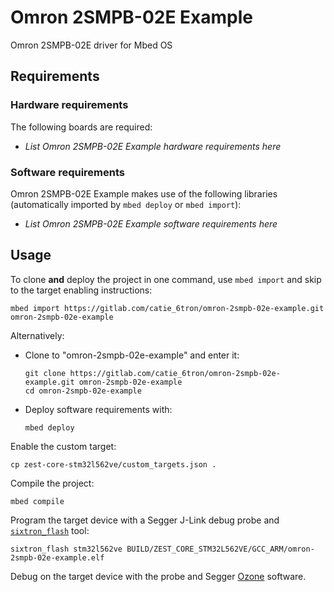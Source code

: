 # Omron 2SMPB-02E Example
Omron 2SMPB-02E driver for Mbed OS

## Requirements
### Hardware requirements
The following boards are required:
- *List Omron 2SMPB-02E Example hardware requirements here*

### Software requirements
Omron 2SMPB-02E Example makes use of the following libraries (automatically
imported by `mbed deploy` or `mbed import`):
- *List Omron 2SMPB-02E Example software requirements here*

## Usage
To clone **and** deploy the project in one command, use `mbed import` and skip to the
target enabling instructions:
```shell
mbed import https://gitlab.com/catie_6tron/omron-2smpb-02e-example.git omron-2smpb-02e-example
```

Alternatively:

- Clone to "omron-2smpb-02e-example" and enter it:
  ```shell
  git clone https://gitlab.com/catie_6tron/omron-2smpb-02e-example.git omron-2smpb-02e-example
  cd omron-2smpb-02e-example
  ```

- Deploy software requirements with:
  ```shell
  mbed deploy
  ```

Enable the custom target:
```shell
cp zest-core-stm32l562ve/custom_targets.json .
```

Compile the project:
```shell
mbed compile
```

Program the target device with a Segger J-Link debug probe and
[`sixtron_flash`](https://github.com/catie-aq/6tron-flash) tool:
```shell
sixtron_flash stm32l562ve BUILD/ZEST_CORE_STM32L562VE/GCC_ARM/omron-2smpb-02e-example.elf
```

Debug on the target device with the probe and Segger
[Ozone](https://www.segger.com/products/development-tools/ozone-j-link-debugger)
software.
